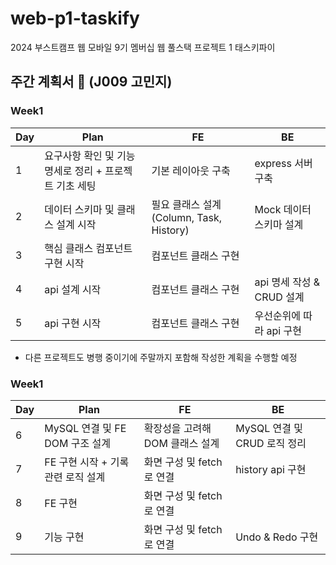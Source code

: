 # web-p1-taskify

2024 부스트캠프 웹 모바일 9기 멤버십 웹 풀스택 프로젝트 1 태스키파이

## 주간 계획서 📝 (J009 고민지)

### Week1

| Day | Plan                                                   | FE                                       | BE                        |
| --- | ------------------------------------------------------ | ---------------------------------------- | ------------------------- |
| 1   | 요구사항 확인 및 기능 명세로 정리 + 프로젝트 기초 세팅 | 기본 레이아웃 구축                       | express 서버 구축         |
| 2   | 데이터 스키마 및 클래스 설계 시작                      | 필요 클래스 설계 (Column, Task, History) | Mock 데이터 스키마 설계   |
| 3   | 핵심 클래스 컴포넌트 구현 시작                         | 컴포넌트 클래스 구현                     |                           |
| 4   | api 설계 시작                                          | 컴포넌트 클래스 구현                     | api 명세 작성 & CRUD 설계 |
| 5   | api 구현 시작                                          | 컴포넌트 클래스 구현                     | 우선순위에 따라 api 구현  |

- 다른 프로젝트도 병행 중이기에 주말까지 포함해 작성한 계획을 수행할 예정

### Week1

| Day | Plan                               | FE                              | BE                           |
| --- | ---------------------------------- | ------------------------------- | ---------------------------- |
| 6   | MySQL 연결 및 FE DOM 구조 설계     | 확장성을 고려해 DOM 클래스 설계 | MySQL 연결 및 CRUD 로직 정리 |
| 7   | FE 구현 시작 + 기록 관련 로직 설계 | 화면 구성 및 fetch로 연결       | history api 구현             |
| 8   | FE 구현                            | 화면 구성 및 fetch로 연결       |                              |
| 9   | 기능 구현                          | 화면 구성 및 fetch로 연결       | Undo & Redo 구현             |
